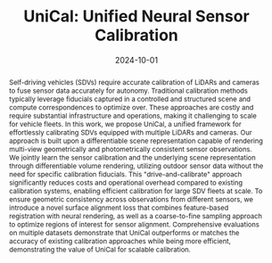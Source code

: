 ---
title: "UniCal: Unified Neural Sensor Calibration"
names: "Ze Yang, George G. Chen, Haowei Zhang, **Kevin Ta**, Ioan Andrei Bârsan, Daniel Murphy, Sivabalan Manivasagam, and Raquel Urtasun"
date: 2024-10-01
abstract: "Self-driving vehicles (SDVs) require accurate calibration of LiDARs and cameras to fuse sensor data accurately for autonomy. Traditional calibration methods typically leverage fiducials captured in a controlled and structured scene and compute correspondences to optimize over. These approaches are costly and require substantial infrastructure and operations, making it challenging to scale for vehicle fleets. In this work, we propose UniCal, a unified framework for effortlessly calibrating SDVs equipped with multiple LiDARs and cameras. Our approach is built upon a differentiable scene representation capable of rendering multi-view geometrically and photometrically consistent sensor observations. We jointly learn the sensor calibration and the underlying scene representation through differentiable volume rendering, utilizing outdoor sensor data without the need for specific calibration fiducials. This \"drive-and-calibrate\" approach significantly reduces costs and operational overhead compared to existing calibration systems, enabling efficient calibration for large SDV fleets at scale. To ensure geometric consistency across observations from different sensors, we introduce a novel surface alignment loss that combines feature-based registration with neural rendering, as well as a coarse-to-fine sampling approach to optimize regions of interest for sensor alignment. Comprehensive evaluations on multiple datasets demonstrate that UniCal outperforms or matches the accuracy of existing calibration approaches while being more efficient, demonstrating the value of UniCal for scalable calibration."
conf: European Conference on Computer Vision (ECCV), 2024
links:
    - link_name: paper
      link: https://eccv.ecva.net/virtual/2024/poster/629
    - link_name: "blog post"
      link: https://waabi.ai/unical/
    - link_name: bibtex
      link: /papers/2024eccv-waabi.bib
    - link_name: arxiv
      link: http://export.arxiv.org/abs/2409.18953
---